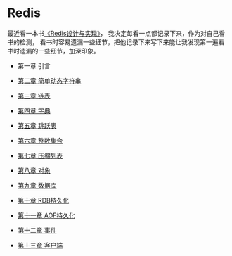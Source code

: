 # Redis
最近看一本书<a href="https://book.douban.com/subject/25900156/" target="_blank">《Redis设计与实现》</a>，
我决定每看一点都记录下来，作为对自己看书的检测，
看书时容易遗漏一些细节，把他记录下来写下来能让我发现第一遍看书时遗漏的一些细节，加深印象。

* 第一章 引言  

* [第二章 简单动态字符串](./2.md)  

* [第三章 链表](./3.md)  

* [第四章 字典](./4.md)  

* [第五章 跳跃表](./5.md) 

* [第六章 整数集合](./6.md)  

* [第七章 压缩列表](./7.md)  

* [第八章 对象](./8.md) 

* [第九章 数据库](./9.md)  

* [第十章 RDB持久化](./10.md)  

* [第十一章 AOF持久化](./11.md) 

* [第十二章 事件](./12.md)  

* [第十三章 客户端](./13.md)  
